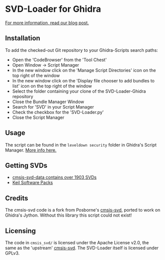# SVD-Loader for Ghidra

[For more information, read our blog post.](https://leveldown.de/blog/svd-loader/)

## Installation

To add the checked-out Git repository to your Ghidra-Scripts search paths:
- Open the 'CodeBrowser' from the 'Tool Chest'
- Open Window -> Script Manager
- In the new window click on the 'Manage Script Directories' icon on the top right of the window
- In the new window click on the 'Display file chooser to add bundles to list' icon on the top right of the window
- Select the folder containing your clone of the SVD-Loader-Ghidra repository
- Close the Bundle Manager Window
- Search for 'SVD' in your Script Manager
- Check the checkbox for the 'SVD-Loader.py'
- Close the Script Manager

## Usage

The script can be found in the `leveldown security` folder in Ghidra's Script Manager. [More info here.](https://leveldown.de/blog/svd-loader/)

## Getting SVDs

- [cmsis-svd-data contains over 1903 SVDs](https://github.com/cmsis-svd/cmsis-svd-data)
- [Keil Software Packs](https://www.keil.com/pack)

## Credits

The cmsis-svd code is a fork from Posborne's [cmsis-svd](https://github.com/posborne/cmsis-svd/), ported to work on Ghidra's Jython. Without this library this script could not exist!

## Licensing

The code in `cmsis_svd/` is licensed under the Apache License v2.0, the same as the 'upstream' [cmsis-svd](https://github.com/posborne/cmsis-svd/). The SVD-Loader itself is licensed under GPLv3.
